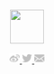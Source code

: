 <div align="center">
  <br>
  <br>
  <br>
  <br>
  <img width="60" height="60" src="https://avatars0.githubusercontent.com/u/1680273?s=460&u=4471b74deb9973096418a93960c664c5ea3bd159&v=4" >
  <br>
  <p>
    <a href="http://weibo.com/pc175">
      <img width="18" height="18" src="./imgs/weibo.svg" />
    </a>
    <a href="https://twitter.com/jaywcjlove">
      <img width="18" height="18" src="./imgs/twitter.svg" />
    </a>
    <a href="mailto:wowohoo@qq.com">
      <img width="18" height="18" src="./imgs/mail.svg" />
    </a>
  </p>
  <br>
  <br>
  <br>
  <br>
  <br>
  <br>
</div>
